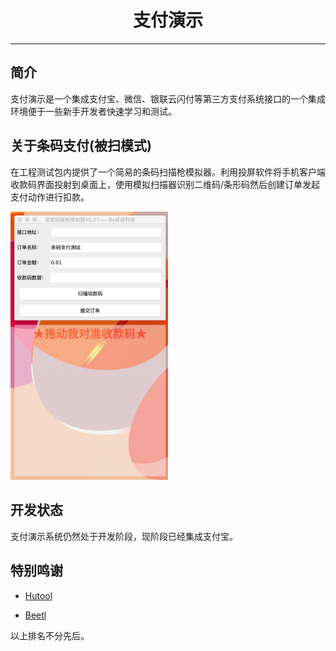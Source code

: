 <h1 align="center">支付演示</h1>

-------------------------------------------------------------------------------

## 简介
支付演示是一个集成支付宝、微信、银联云闪付等第三方支付系统接口的一个集成环境便于一些新手开发者快速学习和测试。

## 关于条码支付(被扫模式)
在工程测试包内提供了一个简易的条码扫描枪模拟器。利用投屏软件将手机客户端收款码界面投射到桌面上，使用模拟扫描器识别二维码/条形码然后创建订单发起支付动作进行扣款。

<img src="https://github.com/Xuchengen/demo-pay/blob/master/asset/scan_tool.jpg" width="50%" alt="条码扫描枪模拟器">

## 开发状态
支付演示系统仍然处于开发阶段，现阶段已经集成支付宝。

## 特别鸣谢
* <a href="https://github.com/looly/hutool">Hutool</a>

* <a href="http://ibeetl.com/">Beetl</a>

以上排名不分先后。